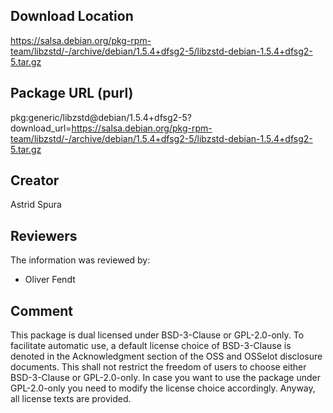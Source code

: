 ## Download Location

https://salsa.debian.org/pkg-rpm-team/libzstd/-/archive/debian/1.5.4+dfsg2-5/libzstd-debian-1.5.4+dfsg2-5.tar.gz

## Package URL (purl)

pkg:generic/libzstd@debian/1.5.4+dfsg2-5?download_url=https://salsa.debian.org/pkg-rpm-team/libzstd/-/archive/debian/1.5.4+dfsg2-5/libzstd-debian-1.5.4+dfsg2-5.tar.gz

## Creator

Astrid Spura

## Reviewers

The information was reviewed by:

* Oliver Fendt

## Comment

This package is dual licensed under BSD-3-Clause or GPL-2.0-only. To facilitate automatic use, a default license choice of BSD-3-Clause is denoted in the Acknowledgment section of the OSS and OSSelot disclosure documents. This shall not restrict the freedom of users to choose either BSD-3-Clause or GPL-2.0-only. In case you want to use the package under GPL-2.0-only you need to modify the license choice accordingly. Anyway, all license texts are provided.